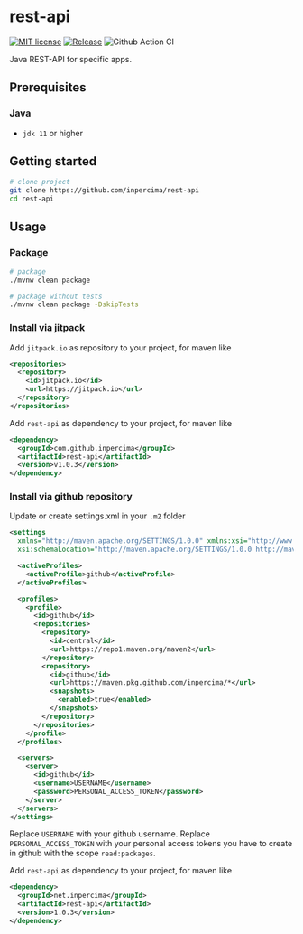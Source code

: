 # rest-api

[![MIT license](https://img.shields.io/badge/license-MIT-blue.svg)](./LICENSE.md)
[![Release](https://jitpack.io/v/inpercima/rest-api.svg)](https://jitpack.io/#inpercima/rest-api)
![Github Action CI](https://github.com/inpercima/rest-api/workflows/CI/badge.svg)

Java REST-API for specific apps.

## Prerequisites

### Java

* `jdk 11` or higher

## Getting started

```bash
# clone project
git clone https://github.com/inpercima/rest-api
cd rest-api
```

## Usage

### Package

```bash
# package
./mvnw clean package

# package without tests
./mvnw clean package -DskipTests
```

### Install via jitpack

Add `jitpack.io` as repository to your project, for maven like

```xml
<repositories>
  <repository>
    <id>jitpack.io</id>
    <url>https://jitpack.io</url>
  </repository>
</repositories>
```

Add `rest-api` as dependency to your project, for maven like

```xml
<dependency>
  <groupId>com.github.inpercima</groupId>
  <artifactId>rest-api</artifactId>
  <version>v1.0.3</version>
</dependency>
```

### Install via github repository

Update or create settings.xml in your `.m2` folder

```xml
<settings
  xmlns="http://maven.apache.org/SETTINGS/1.0.0" xmlns:xsi="http://www.w3.org/2001/XMLSchema-instance"
  xsi:schemaLocation="http://maven.apache.org/SETTINGS/1.0.0 http://maven.apache.org/xsd/settings-1.0.0.xsd">

  <activeProfiles>
    <activeProfile>github</activeProfile>
  </activeProfiles>

  <profiles>
    <profile>
      <id>github</id>
      <repositories>
        <repository>
          <id>central</id>
          <url>https://repo1.maven.org/maven2</url>
        </repository>
        <repository>
          <id>github</id>
          <url>https://maven.pkg.github.com/inpercima/*</url>
          <snapshots>
            <enabled>true</enabled>
          </snapshots>
        </repository>
      </repositories>
    </profile>
  </profiles>

  <servers>
    <server>
      <id>github</id>
      <username>USERNAME</username>
      <password>PERSONAL_ACCESS_TOKEN</password>
    </server>
  </servers>
</settings>
```

Replace `USERNAME` with your github username.
Replace `PERSONAL_ACCESS_TOKEN` with your personal access tokens you have to create in github with the scope `read:packages`.

Add `rest-api` as dependency to your project, for maven like

```xml
<dependency>
  <groupId>net.inpercima</groupId>
  <artifactId>rest-api</artifactId>
  <version>1.0.3</version>
</dependency>
```
